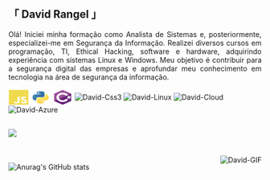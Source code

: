 ## 「 David Rangel 」


 <div align="justify">Olá! Iniciei minha formação como Analista de Sistemas e, posteriormente, especializei-me em Segurança da Informação. Realizei diversos cursos em programação, TI, Ethical Hacking, software e hardware, adquirindo experiência com sistemas Linux e Windows. Meu objetivo é contribuir para a segurança digital das empresas e aprofundar meu conhecimento em tecnologia na área de segurança da informação.</div>

<div style="display: inline_block"><br>
  <img align="center" alt="David-Js" height="30" width="40" src="https://raw.githubusercontent.com/devicons/devicon/master/icons/javascript/javascript-plain.svg">
  <img align="center" alt="David-Python" height="30" width="40" src="https://raw.githubusercontent.com/devicons/devicon/master/icons/python/python-original.svg">
  <img align="center" alt="David-Csharp" height="30" width="40" src="https://raw.githubusercontent.com/devicons/devicon/master/icons/csharp/csharp-original.svg">
  <img align="center" alt="David-Css3" height="30" width="40" src="https://cdn.jsdelivr.net/gh/devicons/devicon@latest/icons/css3/css3-original.svg">
  <img align="center" alt="David-Linux" height="30" width="40" src="https://cdn.jsdelivr.net/gh/devicons/devicon@latest/icons/linux/linux-original.svg">
   <img align="center" alt="David-Cloud" height="30" width="40" src="https://cdn.jsdelivr.net/gh/devicons/devicon@latest/icons/googlecloud/googlecloud-original.svg">
 <img align="center" alt="David-Azure" height="30" width="40" src="https://cdn.jsdelivr.net/gh/devicons/devicon@latest/icons/azure/azure-original.svg">
</div>

##

<div> 
  <a href="https://www.linkedin.com/in/davidrrsoares/" target="_blank"><img src="https://img.shields.io/badge/-LinkedIn-%230077B5?style=for-the-badge&logo=linkedin&logoColor=white" target="_blank"></a> 
</div>
<br>
</br>
 <img align="right" alt="David-GIF" height="150" src="https://i.pinimg.com/originals/ca/e3/8f/cae38f960de6ff51b3f16ed7900c8567.gif">
 
![Anurag's GitHub stats](https://github-readme-stats.vercel.app/api?username=David-error404&show_icons=true&theme=transparent)
  
</div>
